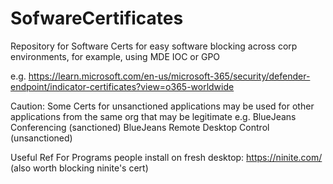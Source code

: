# SofwareCertificates
Repository for Software Certs for easy software blocking across corp environments, for example, using MDE IOC or GPO

e.g. https://learn.microsoft.com/en-us/microsoft-365/security/defender-endpoint/indicator-certificates?view=o365-worldwide


Caution: Some Certs for unsanctioned applications may be used for other applications from the same org that may be legitimate e.g. BlueJeans Conferencing (sanctioned) BlueJeans Remote Desktop Control (unsanctioned)


Useful Ref For Programs people install on fresh desktop: https://ninite.com/ (also worth blocking ninite's cert)
